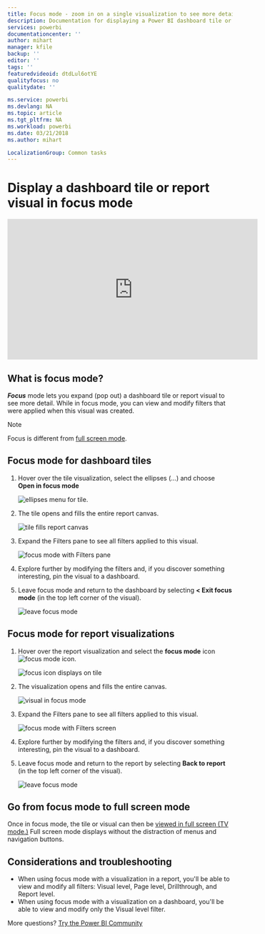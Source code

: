 ```yaml
---
title: Focus mode - zoom in on a single visualization to see more detail.
description: Documentation for displaying a Power BI dashboard tile or report visualizations in focus mode, aka pop out.
services: powerbi
documentationcenter: ''
author: mihart
manager: kfile
backup: ''
editor: ''
tags: ''
featuredvideoid: dtdLul6otYE
qualityfocus: no
qualitydate: ''

ms.service: powerbi
ms.devlang: NA
ms.topic: article
ms.tgt_pltfrm: NA
ms.workload: powerbi
ms.date: 03/21/2018
ms.author: mihart

LocalizationGroup: Common tasks
---
```

# Display a dashboard tile or report visual in focus mode
<iframe width="560" height="315" src="https://www.youtube.com/embed/dtdLul6otYE" frameborder="0" allowfullscreen></iframe>


## What is focus mode?
***Focus*** mode lets you expand (pop out) a dashboard tile or report visual to see more detail.  While in focus mode, you can view and modify filters that were applied when this visual was created.  

> [!NOTE]
> Focus is different from [full screen mode](service-fullscreen-mode.md).
> 


## Focus mode for dashboard tiles
1. Hover over the tile visualization, select the ellipses (...) and choose **Open in focus mode** 

    ![ellipses menu for tile](media/service-focus-mode/power-bi-dashboard-focus-mode.png).
   
2. The tile opens and fills the entire report canvas. 

   ![tile fills report canvas](media/service-focus-mode/power-bi-tile-focus.png)

3. Expand the Filters pane to see all filters applied to this visual.
   
   ![focus mode with Filters pane](media/service-focus-mode/power-bi-focus-filters.png)

4. Explore further by modifying the filters and, if you discover something interesting, pin the visual to a dashboard.

5. Leave focus mode and return to the dashboard by selecting **< Exit focus mode** (in the top left corner of the visual).
   
    ![leave focus mode](media/service-focus-mode/power-bi-tile-exit-focus.png)    


## Focus mode for report visualizations

1. Hover over the report visualization and select the **focus mode** icon ![focus mode icon](media/service-focus-mode/pbi_popout.jpg).  
   
   ![focus icon displays on tile](media/service-focus-mode/power-bi-hover-focus.png)
2. The visualization opens and fills the entire canvas. 

   ![visual in focus mode](media/service-focus-mode/power-bi-display-focus-newer2.png)
3. Expand the Filters pane to see all filters applied to this visual.
   
   ![focus mode with Filters screen](media/service-focus-mode/power-bi-display-focus-filters.png)
4. Explore further by modifying the filters and, if you discover something interesting, pin the visual to a dashboard.   
5. Leave focus mode and return to the report by selecting **Back to report** (in the top left corner of the visual). 
   
    ![leave focus mode](media/service-focus-mode/power-bi-exit-focus-report.png)  

## Go from focus mode to full screen mode
Once in focus mode, the tile or visual can then be [viewed in full screen (TV mode.)](service-fullscreen-mode.md) Full screen mode displays without the distraction of menus and navigation buttons.

## Considerations and troubleshooting
* When using focus mode with a visualization in a report, you'll be able to view and modify all filters: Visual level, Page level, Drillthrough, and Report level.    
* When using focus mode with a visualization on a dashboard, you'll be able to view and modify only the Visual level filter.

More questions? [Try the Power BI Community](http://community.powerbi.com/)

